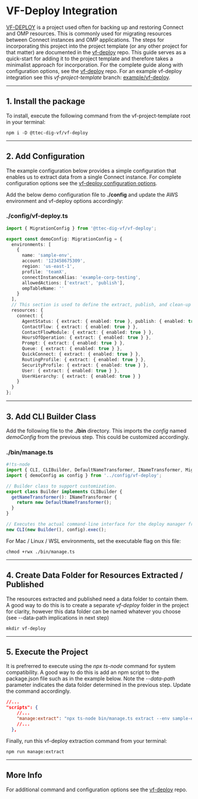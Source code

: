 # VF-Deploy Integration

[VF-DEPLOY](https://github.com/TTEC-Dig-VF/vf-deploy) is a project used often for backing up and restoring Connect and OMP resources. This is commonly used for migrating resources between Connect instances and OMP applications. The steps for incorporating this project into the project template (or any other project for that matter) are documented in the [vf-deploy](https://github.com/TTEC-Dig-VF/vf-deploy) repo. This guide serves as a quick-start for adding it to the project template and therefore takes a minimalist approach for incorporation. For the complete guide along with configuration options, see the [vf-deploy](https://github.com/TTEC-Dig-VF/vf-deploy) repo. For an example vf-deploy integration see this _vf-project-template_ branch: [example/vf-deploy](https://github.com/TTEC-Dig-VF/vf-project-template/tree/example/vf-deploy).

---

## 1. Install the package

To install, execute the following command from the vf-project-template root in your terminal:

```
npm i -D @ttec-dig-vf/vf-deploy
```

---

## 2. Add Configuration

The example configuration below provides a simple configuration that enables us to extract data from a single Connect instance. For complete configuration options see the [vf-deploy configuration options](https://github.com/TTEC-Dig-VF/vf-deploy/blob/main/docs/02-Configuration.md).

Add the below demo configuration file to **./config** and update the AWS environment and vf-deploy options accordingly:

### ./config/vf-deploy.ts

```typescript
import { MigrationConfig } from '@ttec-dig-vf/vf-deploy';

export const demoConfig: MigrationConfig = {
  environments: [
    {
      name: 'sample-env',
      account: '123458675309',
      region: 'us-east-1',
      profile: 'teamX',
      connectInstanceAlias: 'example-corp-testing',
      allowedActions: ['extract', 'publish'],
      ompTableName: ''
    }
  ],
  // This section is used to define the extract, publish, and clean-up behavior of the app
  resources: {
    connect: {
      AgentStatus: { extract: { enabled: true }, publish: { enabled: true }, delete: { enabled: true } },
      ContactFlow: { extract: { enabled: true } },
      ContactFlowModule: { extract: { enabled: true } },
      HoursOfOperation: { extract: { enabled: true } },
      Prompt: { extract: { enabled: true } },
      Queue: { extract: { enabled: true } },
      QuickConnect: { extract: { enabled: true } },
      RoutingProfile: { extract: { enabled: true } },
      SecurityProfile: { extract: { enabled: true } },
      User: { extract: { enabled: true } },
      UserHierarchy: { extract: { enabled: true } }
    }
  }
};
```

---

## 3. Add CLI Builder Class

Add the following file to the **./bin** directory. This imports the _config_ named _demoConfig_ from the previous step. This could be customized accordingly.

### ./bin/manage.ts

```typescript
#!ts-node
import { CLI, CLIBuilder, DefaultNameTransformer, INameTransformer, MigrationConfig } from '@ttec-dig-vf/vf-deploy';
import { demoConfig as config } from '../config/vf-deploy';

// Builder class to support customization.
export class Builder implements CLIBuilder {
  getNameTransformer(): INameTransformer {
    return new DefaultNameTransformer();
  }
}

// Executes the actual command-line interface for the deploy manager framework.
new CLI(new Builder(), config).exec();
```

For Mac / Linux / WSL environments, set the executable flag on this file:

```
chmod +rwx ./bin/manage.ts
```

---

## 4. Create Data Folder for Resources Extracted / Published

The resources extracted and published need a data folder to contain them. A good way to do this is to create a separate _vf-deploy_ folder in the project for clarity, however this data folder can be named whatever you choose (see --data-path implications in next step)

```
mkdir vf-deploy
```

---

## 5. Execute the Project

It is prefrerred to execute using the _npx ts-node_ command for system compatibility. A good way to do this is add an npm script to the package.json file such as in the example below. Note the _--data-path_ parameter indicates the data folder determined in the previous step. Update the command accordingly.

```json
//...
"scripts": {
    //...
    "manage:extract": "npx ts-node bin/manage.ts extract --env sample-env --data-path ./vf-deploy",
    //...
  },
```

Finally, run this vf-deploy extraction command from your terminal:

```
npm run manage:extract
```

---

## More Info

For additional command and configuration options see the [vf-deploy](https://github.com/TTEC-Dig-VF/vf-deploy) repo.

